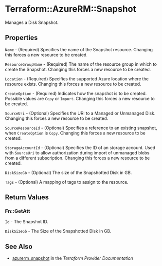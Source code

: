 # Terraform::AzureRM::Snapshot

Manages a Disk Snapshot.

## Properties

`Name` - (Required) Specifies the name of the Snapshot resource. Changing this forces a new resource to be created.

`ResourceGroupName` - (Required) The name of the resource group in which to create the Snapshot. Changing this forces a new resource to be created.

`Location` - (Required) Specifies the supported Azure location where the resource exists. Changing this forces a new resource to be created.

`CreateOption` - (Required) Indicates how the snapshot is to be created. Possible values are `Copy` or `Import`. Changing this forces a new resource to be created.

`SourceUri` - (Optional) Specifies the URI to a Managed or Unmanaged Disk. Changing this forces a new resource to be created.

`SourceResourceId` - (Optional) Specifies a reference to an existing snapshot, when `CreateOption` is `Copy`. Changing this forces a new resource to be created.

`StorageAccountId` - (Optional) Specifies the ID of an storage account. Used with `SourceUri` to allow authorization during import of unmanaged blobs from a different subscription. Changing this forces a new resource to be created.

`DiskSizeGb` - (Optional) The size of the Snapshotted Disk in GB.

`Tags` - (Optional) A mapping of tags to assign to the resource.


## Return Values

### Fn::GetAtt

`Id` - The Snapshot ID.

`DiskSizeGb` - The Size of the Snapshotted Disk in GB.

## See Also

* [azurerm_snapshot](https://www.terraform.io/docs/providers/azurerm/r/snapshot.html) in the _Terraform Provider Documentation_